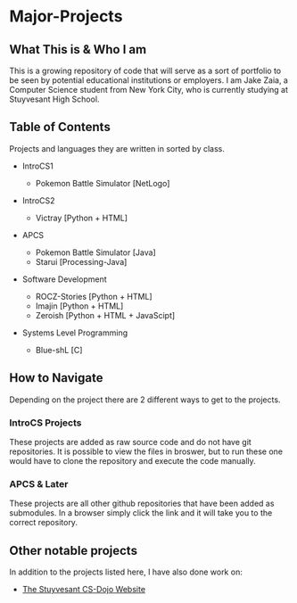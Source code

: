 # Major-Projects

## What This is & Who I am
This is a growing repository of code that will serve as a sort of portfolio to be seen by potential educational institutions or employers.
I am Jake Zaia, a Computer Science student from New York City, who is currently studying at Stuyvesant High School.

## Table of Contents
Projects and languages they are written in sorted by class.
* IntroCS1
  * Pokemon Battle Simulator [NetLogo]

* IntroCS2
  * Victray [Python + HTML]

* APCS
  * Pokemon Battle Simulator [Java]
  * Starui [Processing-Java]

* Software Development
  * ROCZ-Stories [Python + HTML]
  * Imajin [Python + HTML]
  * Zeroish [Python + HTML + JavaScipt]

* Systems Level Programming
  * Blue-shL [C]

## How to Navigate
Depending on the project there are 2 different ways to get to the projects.

### IntroCS Projects
These projects are added as raw source code and do not have git repositories. It is possible to view the files in broswer, but to run these one would have to clone the repository and execute the code manually.

### APCS & Later
These projects are all other github repositories that have been added as submodules. In a browser simply click the link and it will take you to the correct repository.


## Other notable projects
In addition to the projects listed here, I have also done work on:
* [The Stuyvesant CS-Dojo Website](https://dojo.stuycs.org/)
